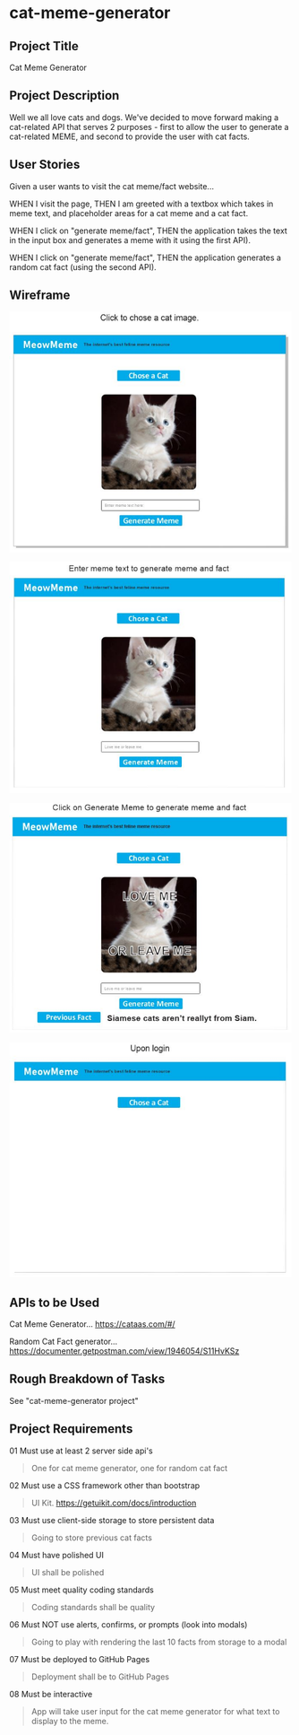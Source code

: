 # cat-meme-generator

## Project Title
Cat Meme Generator

## Project Description
Well we all love cats and dogs.  We've decided to move forward making a cat-related API that serves 2 purposes - first to allow the user to generate a cat-related MEME, and second to provide the user with cat facts.

## User Stories
Given a user wants to visit the cat meme/fact website...

WHEN I visit the page,
THEN I am greeted with a textbox which takes in meme text, and placeholder areas for a cat meme and a cat fact.

WHEN I click on "generate meme/fact",
THEN the application takes the text in the input box and generates a meme with it using the first API).

WHEN I click on "generate meme/fact",
THEN the application generates a random cat fact (using the second API).

## Wireframe
![Chose Cat State](https://github.com/Pkrysinski/cat-meme-generator/blob/main/assets/images/Chose%20Cat%20State.JPG)

![Enter Text State](https://github.com/Pkrysinski/cat-meme-generator/blob/main/assets/images/Enter%20Text%20State.JPG)

![Generate Meme State](https://github.com/Pkrysinski/cat-meme-generator/blob/main/assets/images/Meme%20Generate%20State.JPG)

![Initial Page State](https://github.com/Pkrysinski/cat-meme-generator/blob/main/assets/images/open%20page%20state.JPG)


## APIs to be Used
Cat Meme Generator...
https://cataas.com/#/

Random Cat Fact generator...
https://documenter.getpostman.com/view/1946054/S11HvKSz

## Rough Breakdown of Tasks
See "cat-meme-generator project"

## Project Requirements
01 Must use at least 2 server side api's
>One for cat meme generator, one for random cat fact

02 Must use a CSS framework other than bootstrap
>UI Kit.
>https://getuikit.com/docs/introduction

03 Must use client-side storage to store persistent data
>Going to store previous cat facts

04 Must have polished UI
>UI shall be polished

05 Must meet quality coding standards
>Coding standards shall be quality

06 Must NOT use alerts, confirms, or prompts (look into modals)
>Going to play with rendering the last 10 facts from storage to a modal

07 Must be deployed to GitHub Pages
>Deployment shall be to GitHub Pages

08 Must be interactive
>App will take user input for the cat meme generator for what text to display to the meme.
